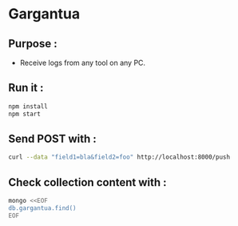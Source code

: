 # Gargantua

## Purpose :

* Receive logs from any tool on any PC.

## Run it :

~~~ bash
npm install
npm start
~~~

## Send POST with :

~~~ bash
curl --data "field1=bla&field2=foo" http://localhost:8000/push
~~~

## Check collection content with :

~~~ bash
mongo <<EOF
db.gargantua.find()
EOF
~~~
